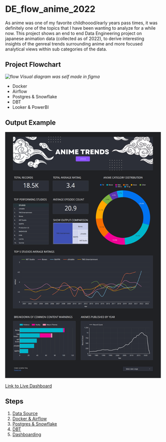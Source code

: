 # DE_flow_anime_2022
As anime was one of my favorite childhoood/early years pass times, it was definitely one of the topics that I have been wanting to analyze for a while now. This project shows an end to end Data Engineering project on japanese animation data (collected as of 2022), to derive interesting insights of the genreal trends surrounding anime and more focused analytical views within sub categories of the data.


## Project Flowchart
![flow](/assets/flow_chart.png)
*Visual diagram was self made in figma*

- Docker
- Airflow
- Postgres & Snowflake
- DBT
- Looker & PowerBI



## Output Example
![dash](/assets/dash_anime.png)

[Link to Live Dashboard](https://lookerstudio.google.com/s/mLPRgy9NtaM)


## Steps
1. [Data Source](https://github.com/jaytar0/DE_flow_anime_2022/blob/main/md_collection/data_source.md)
2. [Docker & Airflow](https://github.com/jaytar0/DE_flow_anime_2022/blob/main/md_collection/docker_airflow.md)
3. [Postgres & Snowflake](https://github.com/jaytar0/DE_flow_anime_2022/blob/main/md_collection/db_choice.md)
4. [DBT](https://github.com/jaytar0/DE_flow_anime_2022/blob/main/md_collection/dbt_process.md)
5. [Dashboarding](https://github.com/jaytar0/DE_flow_anime_2022/blob/main/md_collection/dash.md)
